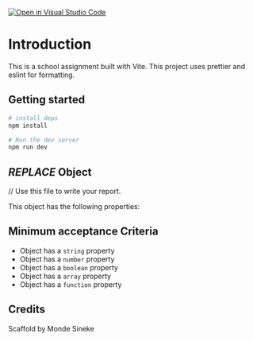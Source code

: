 [![Open in Visual Studio Code](https://classroom.github.com/assets/open-in-vscode-c66648af7eb3fe8bc4f294546bfd86ef473780cde1dea487d3c4ff354943c9ae.svg)](https://classroom.github.com/online_ide?assignment_repo_id=9808271&assignment_repo_type=AssignmentRepo)
# Introduction

This is a school assignment built with Vite. This project uses prettier and eslint for formatting.

## Getting started

```bash
# install deps
npm install

# Run the dev server
npm run dev
```

## _REPLACE_ Object

// Use this file to write your report.

This object has the following properties:

## Minimum acceptance Criteria

- Object has a `string` property
- Object has a `number` property
- Object has a `boolean` property
- Object has a `array` property
- Object has a `function` property

## Credits

Scaffold by Monde Sineke
